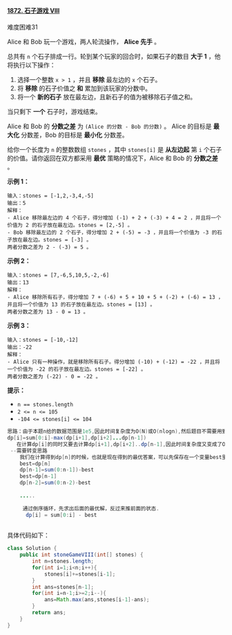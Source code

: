 #### [1872. 石子游戏 VIII](https://leetcode-cn.com/problems/stone-game-viii/)

难度困难31

Alice 和 Bob 玩一个游戏，两人轮流操作， **Alice 先手** 。

总共有 `n` 个石子排成一行。轮到某个玩家的回合时，如果石子的数目 **大于 1** ，他将执行以下操作：

1. 选择一个整数 `x > 1` ，并且 **移除** 最左边的 `x` 个石子。
2. 将 **移除** 的石子价值之 **和** 累加到该玩家的分数中。
3. 将一个 **新的石子** 放在最左边，且新石子的值为被移除石子值之和。

当只剩下 **一个** 石子时，游戏结束。

Alice 和 Bob 的 **分数之差** 为 `(Alice 的分数 - Bob 的分数)` 。 Alice 的目标是 **最大化** 分数差，Bob 的目标是 **最小化** 分数差。

给你一个长度为 `n` 的整数数组 `stones` ，其中 `stones[i]` 是 **从左边起** 第 `i` 个石子的价值。请你返回在双方都采用 **最优** 策略的情况下，Alice 和 Bob 的 **分数之差** 。

 

**示例 1：**

```
输入：stones = [-1,2,-3,4,-5]
输出：5
解释：
- Alice 移除最左边的 4 个石子，得分增加 (-1) + 2 + (-3) + 4 = 2 ，并且将一个价值为 2 的石子放在最左边。stones = [2,-5] 。
- Bob 移除最左边的 2 个石子，得分增加 2 + (-5) = -3 ，并且将一个价值为 -3 的石子放在最左边。stones = [-3] 。
两者分数之差为 2 - (-3) = 5 。
```

**示例 2：**

```
输入：stones = [7,-6,5,10,5,-2,-6]
输出：13
解释：
- Alice 移除所有石子，得分增加 7 + (-6) + 5 + 10 + 5 + (-2) + (-6) = 13 ，并且将一个价值为 13 的石子放在最左边。stones = [13] 。
两者分数之差为 13 - 0 = 13 。
```

**示例 3：**

```
输入：stones = [-10,-12]
输出：-22
解释：
- Alice 只有一种操作，就是移除所有石子。得分增加 (-10) + (-12) = -22 ，并且将一个价值为 -22 的石子放在最左边。stones = [-22] 。
两者分数之差为 (-22) - 0 = -22 。
```

 

**提示：**

- `n == stones.length`
- `2 <= n <= 105`
- `-104 <= stones[i] <= 104`

```java
思路：由于本题n给的数据范围是1e5,因此时间复杂度为O(N)或O(nlogn),然后题目不需要用到排序，所以大概就是On的时间复杂度了。本题求两个人最大的分数差，经过分析，题目等价于已经取过的石头并不会消失，又是还在"原地”，只是下一轮的玩家只能从该石头的下一位置去石子。后面玩家的状态(子问题的答案)取决于前面状态的答案，结合时间复杂度，可以知道该算法为线性DP，因此可以定义dp[i]，表示到了位置i的分数最大差值，那么最终问题的答案就是max(dp[2],dp[3]...dp[n-1),不难发现，
dp[i]=sum[0:i]-max(dp[i+1],dp[i+2]...dp[n-1])
   在计算dp[i]的同时又要去计算dp[i+1],dp[i+2]..dp[n-1],因此时间复杂度又变成了O(n^2)，显然会超时。
 --需要转变思路
    我们在计算得到dp[n]的时候，也就是现在得到的最优答案，可以先保存在一个变量best里面.那么就有如下式子:
    best=dp[n]
    dp[n-1]=sum(0:n-1])-best
    best=dp[n-1]
    dp[n-2]=sum(0:n-2)-best
        
    .....
        
     通过倒序循环，先求出后面的最优解，反过来推前面的状态.
      dp[i] = sum[0:i] - best
     

```

具体代码如下：

```java
class Solution {
    public int stoneGameVIII(int[] stones) {
        int n=stones.length;
        for(int i=1;i<n;i++){
            stones[i]+=stones[i-1];
        }
        int ans=stones[n-1];
        for(int i=n-1;i>=2;i--){
            ans=Math.max(ans,stones[i-1]-ans);
        }
        return ans;
    }
}
```

